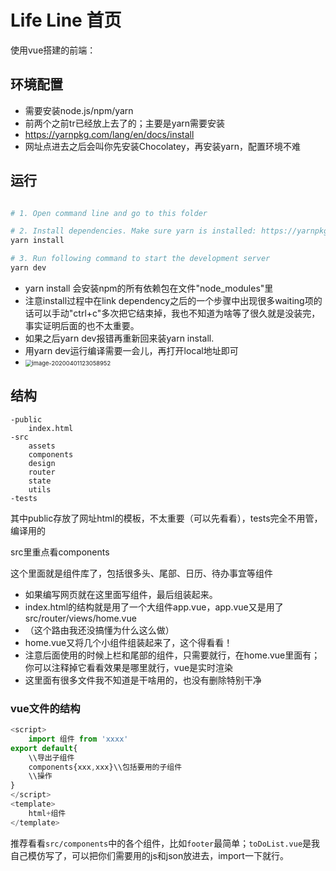 # Life Line 首页

使用vue搭建的前端：

## 环境配置

- 需要安装node.js/npm/yarn
- 前两个之前tr已经放上去了的；主要是yarn需要安装
- https://yarnpkg.com/lang/en/docs/install
- 网址点进去之后会叫你先安装Chocolatey，再安装yarn，配置环境不难

## 运行

```bash

# 1. Open command line and go to this folder

# 2. Install dependencies. Make sure yarn is installed: https://yarnpkg.com/lang/en/docs/install
yarn install

# 3. Run following command to start the development server
yarn dev
```

- yarn install 会安装npm的所有依赖包在文件"node_modules"里
- 注意install过程中在link dependency之后的一个步骤中出现很多waiting项的话可以手动"ctrl+c"多次把它结束掉，我也不知道为啥等了很久就是没装完，事实证明后面的也不太重要。
- 如果之后yarn dev报错再重新回来装yarn install.
- 用yarn dev运行编译需要一会儿，再打开local地址即可
- <img src="C:\Users\61082\AppData\Roaming\Typora\typora-user-images\image-20200401123058952.png" alt="image-20200401123058952" style="zoom:67%;" />

## 结构

```
-public
	index.html
-src
	assets
	components
	design
	router
	state
	utils
-tests
```

其中public存放了网址html的模板，不太重要（可以先看看），tests完全不用管，编译用的

src里重点看components

这个里面就是组件库了，包括很多头、尾部、日历、待办事宜等组件

- 如果编写网页就在这里面写组件，最后组装起来。
- index.html的结构就是用了一个大组件app.vue，app.vue又是用了src/router/views/home.vue
- （这个路由我还没搞懂为什么这么做）
- home.vue又将几个小组件组装起来了，这个得看看！
- 注意后面使用的时候上栏和尾部的组件，只需要<layout>就行，在home.vue里面有；你可以注释掉它看看效果是哪里就行，vue是实时渲染
- 这里面有很多文件我不知道是干啥用的，也没有删除特别干净

### vue文件的结构

```js
<script>
    import 组件 from 'xxxx'
export default{
    \\导出子组件
    components{xxx,xxx}\\包括要用的子组件
    \\操作
}
</script>
<template>
    html+组件
</template>
```

推荐看看`src/components`中的各个组件，比如`footer`最简单；`toDoList.vue`是我自己模仿写了，可以把你们需要用的js和json放进去，import一下就行。

